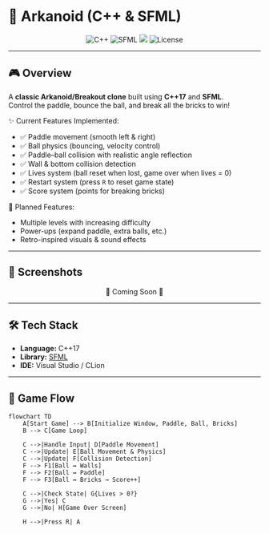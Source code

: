 # 🧱 Arkanoid (C++ & SFML)

<p align="center">
  <img src="https://img.shields.io/badge/C%2B%2B-17+-00599C?logo=c%2B%2B&logoColor=white" alt="C++">
  <img src="https://img.shields.io/badge/SFML-2.6.1-8CC445?logo=sfml&logoColor=white" alt="SFML">
  <img src="https://img.shields.io/badge/Game-Arcade-blue?logo=gamepad">
  <img src="https://img.shields.io/badge/License-MIT-yellow.svg" alt="License">
</p>

---

## 🎮 Overview

A **classic Arkanoid/Breakout clone** built using **C++17** and **SFML**.  
Control the paddle, bounce the ball, and break all the bricks to win!

✨ Current Features Implemented:

- ✅ Paddle movement (smooth left & right)
- ✅ Ball physics (bouncing, velocity control)
- ✅ Paddle–ball collision with realistic angle reflection
- ✅ Wall & bottom collision detection
- ✅ Lives system (ball reset when lost, game over when lives = 0)
- ✅ Restart system (press `R` to reset game state)
- ✅ Score system (points for breaking bricks)

🚧 Planned Features:

- Multiple levels with increasing difficulty
- Power-ups (expand paddle, extra balls, etc.)
- Retro-inspired visuals & sound effects

---

## 📸 Screenshots

<p align="center">
  🚧 Coming Soon 🚧  
</p>

---

## 🛠️ Tech Stack

- **Language:** C++17
- **Library:** [SFML](https://www.sfml-dev.org/)
- **IDE:** Visual Studio / CLion

---

## 🔄 Game Flow

```mermaid
flowchart TD
    A[Start Game] --> B[Initialize Window, Paddle, Ball, Bricks]
    B --> C[Game Loop]

    C -->|Handle Input| D[Paddle Movement]
    C -->|Update| E[Ball Movement & Physics]
    C -->|Update| F[Collision Detection]
    F --> F1[Ball ↔ Walls]
    F --> F2[Ball ↔ Paddle]
    F --> F3[Ball ↔ Bricks → Score++]

    C -->|Check State| G{Lives > 0?}
    G -->|Yes| C
    G -->|No| H[Game Over Screen]

    H -->|Press R| A
```
